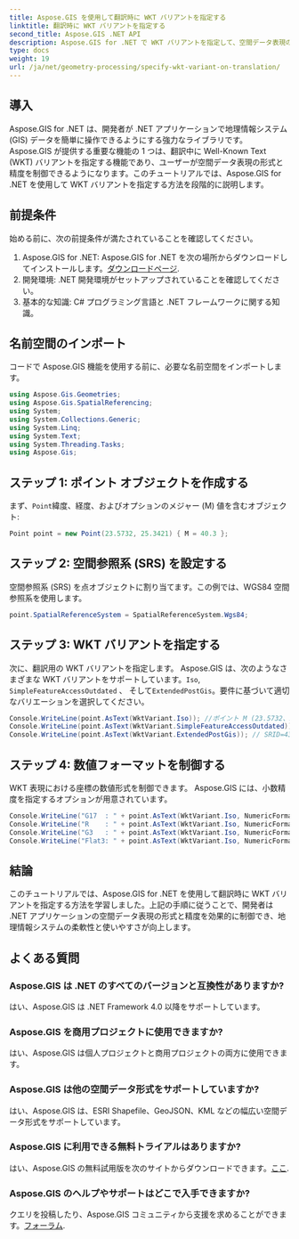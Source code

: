 ```yaml
---
title: Aspose.GIS を使用して翻訳時に WKT バリアントを指定する
linktitle: 翻訳時に WKT バリアントを指定する
second_title: Aspose.GIS .NET API
description: Aspose.GIS for .NET で WKT バリアントを指定して、空間データ表現の形式と精度を効果的に制御する方法を学びます。
type: docs
weight: 19
url: /ja/net/geometry-processing/specify-wkt-variant-on-translation/
---
```

## 導入
Aspose.GIS for .NET は、開発者が .NET アプリケーションで地理情報システム (GIS) データを簡単に操作できるようにする強力なライブラリです。 Aspose.GIS が提供する重要な機能の 1 つは、翻訳中に Well-Known Text (WKT) バリアントを指定する機能であり、ユーザーが空間データ表現の形式と精度を制御できるようになります。このチュートリアルでは、Aspose.GIS for .NET を使用して WKT バリアントを指定する方法を段階的に説明します。
## 前提条件
始める前に、次の前提条件が満たされていることを確認してください。
1. Aspose.GIS for .NET: Aspose.GIS for .NET を次の場所からダウンロードしてインストールします。[ダウンロードページ](https://releases.aspose.com/gis/net/).
2. 開発環境: .NET 開発環境がセットアップされていることを確認してください。
3. 基本的な知識: C# プログラミング言語と .NET フレームワークに関する知識。

## 名前空間のインポート
コードで Aspose.GIS 機能を使用する前に、必要な名前空間をインポートします。
```csharp
using Aspose.Gis.Geometries;
using Aspose.Gis.SpatialReferencing;
using System;
using System.Collections.Generic;
using System.Linq;
using System.Text;
using System.Threading.Tasks;
using Aspose.Gis;
```
## ステップ 1: ポイント オブジェクトを作成する
まず、`Point`緯度、経度、およびオプションのメジャー (M) 値を含むオブジェクト:
```csharp
Point point = new Point(23.5732, 25.3421) { M = 40.3 };
```
## ステップ 2: 空間参照系 (SRS) を設定する
空間参照系 (SRS) を点オブジェクトに割り当てます。この例では、WGS84 空間参照系を使用します。
```csharp
point.SpatialReferenceSystem = SpatialReferenceSystem.Wgs84;
```
## ステップ 3: WKT バリアントを指定する
次に、翻訳用の WKT バリアントを指定します。 Aspose.GIS は、次のようなさまざまな WKT バリアントをサポートしています。`Iso`, `SimpleFeatureAccessOutdated` 、 そして`ExtendedPostGis`。要件に基づいて適切なバリエーションを選択してください。
```csharp
Console.WriteLine(point.AsText(WktVariant.Iso)); //ポイント M (23.5732、25.3421、40.3)
Console.WriteLine(point.AsText(WktVariant.SimpleFeatureAccessOutdated)); //ポイント (23.5732、25.3421)
Console.WriteLine(point.AsText(WktVariant.ExtendedPostGis)); // SRID=4326;POINTM (23.5732、25.3421、40.3)
```
## ステップ 4: 数値フォーマットを制御する
WKT 表現における座標の数値形式を制御できます。 Aspose.GIS には、小数精度を指定するオプションが用意されています。
```csharp
Console.WriteLine("G17  : " + point.AsText(WktVariant.Iso, NumericFormat.General(17))); //ポイント M (23.5732 25.342099999999999 40.299999999999997)
Console.WriteLine("R    : " + point.AsText(WktVariant.Iso, NumericFormat.RoundTrip)); //ポイント M (23.5732 25.3421 40.3)
Console.WriteLine("G3   : " + point.AsText(WktVariant.Iso, NumericFormat.General(3))); //ポイントM (23.6 25.3 40.3)
Console.WriteLine("Flat3: " + point.AsText(WktVariant.Iso, NumericFormat.Flat(3))); //ポイント M (23.573 25.342 40.3)
```

## 結論
このチュートリアルでは、Aspose.GIS for .NET を使用して翻訳時に WKT バリアントを指定する方法を学習しました。上記の手順に従うことで、開発者は .NET アプリケーションの空間データ表現の形式と精度を効果的に制御でき、地理情報システムの柔軟性と使いやすさが向上します。
## よくある質問
### Aspose.GIS は .NET のすべてのバージョンと互換性がありますか?
はい、Aspose.GIS は .NET Framework 4.0 以降をサポートしています。
### Aspose.GIS を商用プロジェクトに使用できますか?
はい、Aspose.GIS は個人プロジェクトと商用プロジェクトの両方に使用できます。
### Aspose.GIS は他の空間データ形式をサポートしていますか?
はい、Aspose.GIS は、ESRI Shapefile、GeoJSON、KML などの幅広い空間データ形式をサポートしています。
### Aspose.GIS に利用できる無料トライアルはありますか?
はい、Aspose.GIS の無料試用版を次のサイトからダウンロードできます。[ここ](https://releases.aspose.com/).
### Aspose.GIS のヘルプやサポートはどこで入手できますか?
クエリを投稿したり、Aspose.GIS コミュニティから支援を求めることができます。[フォーラム](https://forum.aspose.com/c/gis/33).